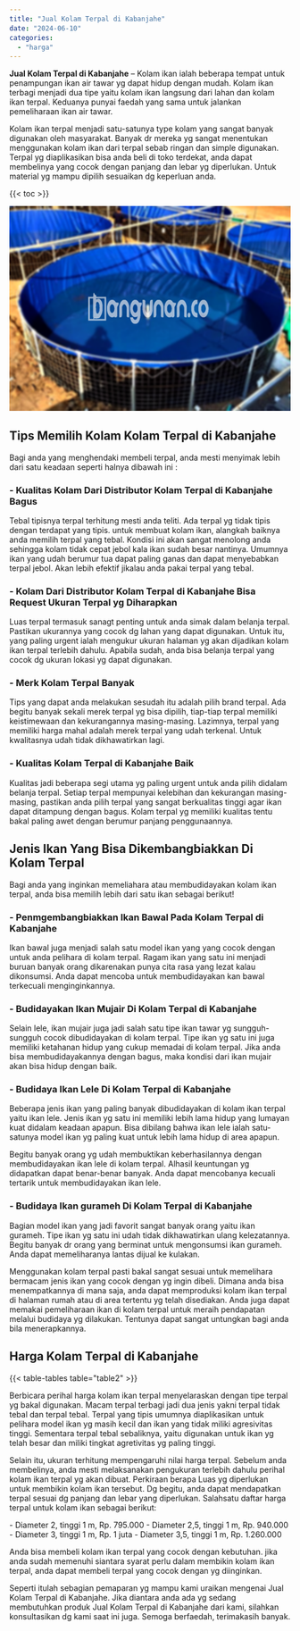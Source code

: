 ```yaml
---
title: "Jual Kolam Terpal di Kabanjahe"
date: "2024-06-10"
categories: 
  - "harga"
---
```


**Jual Kolam Terpal di Kabanjahe** – Kolam ikan ialah beberapa tempat untuk penampungan ikan air tawar yg dapat hidup dengan mudah. Kolam ikan terbagi menjadi dua tipe yaitu kolam ikan langsung dari lahan dan kolam ikan terpal. Keduanya punyai faedah yang sama untuk jalankan pemeliharaan ikan air tawar.

Kolam ikan terpal menjadi satu-satunya type kolam yang sangat banyak digunakan oleh masyarakat. Banyak dr mereka yg sangat menentukan menggunakan kolam ikan dari terpal sebab ringan dan simple digunakan. Terpal yg diaplikasikan bisa anda beli di toko terdekat, anda dapat membelinya yang cocok dengan panjang dan lebar yg diperlukan. Untuk material yg mampu dipilih sesuaikan dg keperluan anda.

{{< toc >}}

![Jual Kolam Terpal di Kabanjahe](/images/jual-kolam-terpal-03.png)

## Tips Memilih Kolam Kolam Terpal di Kabanjahe

Bagi anda yang menghendaki membeli terpal, anda mesti menyimak lebih dari satu keadaan seperti halnya dibawah ini :

### \- Kualitas Kolam Dari Distributor Kolam Terpal di Kabanjahe Bagus

Tebal tipisnya terpal terhitung mesti anda teliti. Ada terpal yg tidak tipis dengan terdapat yang tipis. untuk membuat kolam ikan, alangkah baiknya anda memilih terpal yang tebal. Kondisi ini akan sangat menolong anda sehingga kolam tidak cepat jebol kala ikan sudah besar nantinya. Umumnya ikan yang udah berumur tua dapat paling ganas dan dapat menyebabkan terpal jebol. Akan lebih efektif jikalau anda pakai terpal yang tebal.

### \- Kolam Dari Distributor Kolam Terpal di Kabanjahe Bisa Request Ukuran Terpal yg Diharapkan

Luas terpal termasuk sanagt penting untuk anda simak dalam belanja terpal. Pastikan ukurannya yang cocok dg lahan yang dapat digunakan. Untuk itu, yang paling urgent ialah mengukur ukuran halaman yg akan dijadikan kolam ikan terpal terlebih dahulu. Apabila sudah, anda bisa belanja terpal yang cocok dg ukuran lokasi yg dapat digunakan.

### \- Merk Kolam Terpal Banyak

Tips yang dapat anda melakukan sesudah itu adalah pilih brand terpal. Ada begitu banyak sekali merek terpal yg bisa dipilih, tiap-tiap terpal memiliki keistimewaan dan kekurangannya masing-masing. Lazimnya, terpal yang memiliki harga mahal adalah merek terpal yang udah terkenal. Untuk kwalitasnya udah tidak dikhawatirkan lagi.

### \- Kualitas Kolam Terpal di Kabanjahe Baik

Kualitas jadi beberapa segi utama yg paling urgent untuk anda pilih didalam belanja terpal. Setiap terpal mempunyai kelebihan dan kekurangan masing-masing, pastikan anda pilih terpal yang sangat berkualitas tinggi agar ikan dapat ditampung dengan bagus. Kolam terpal yg memiliki kualitas tentu bakal paling awet dengan berumur panjang penggunaannya.

## Jenis Ikan Yang Bisa Dikembangbiakkan Di Kolam Terpal

Bagi anda yang inginkan memeliahara atau membudidayakan kolam ikan terpal, anda bisa memilih lebih dari satu ikan sebagai berikut!

### \- Penmgembangbiakkan Ikan Bawal Pada Kolam Terpal di Kabanjahe

Ikan bawal juga menjadi salah satu model ikan yang yang cocok dengan untuk anda pelihara di kolam terpal. Ragam ikan yang satu ini menjadi buruan banyak orang dikarenakan punya cita rasa yang lezat kalau dikonsumsi. Anda dapat mencoba untuk membudidayakan kan bawal terkecuali menginginkannya.

### \- Budidayakan Ikan Mujair Di Kolam Terpal di Kabanjahe

Selain lele, ikan mujair juga jadi salah satu tipe ikan tawar yg sungguh-sungguh cocok dibudidayakan di kolam terpal. Tipe ikan yg satu ini juga memiliki ketahanan hidup yang cukup memadai di kolam terpal. Jika anda bisa membudidayakannya dengan bagus, maka kondisi dari ikan mujair akan bisa hidup dengan baik.

### \- Budidaya Ikan Lele Di Kolam Terpal di Kabanjahe

Beberapa jenis ikan yang paling banyak dibudidayakan di kolam ikan terpal yaitu ikan lele. Jenis ikan yg satu ini memiliki lebih lama hidup yang lumayan kuat didalam keadaan apapun. Bisa dibilang bahwa ikan lele ialah satu-satunya model ikan yg paling kuat untuk lebih lama hidup di area apapun.

Begitu banyak orang yg udah membuktikan keberhasilannya dengan membudidayakan ikan lele di kolam terpal. Alhasil keuntungan yg didapatkan dapat benar-benar banyak. Anda dapat mencobanya kecuali tertarik untuk membudidayakan ikan lele.

### \- Budidaya Ikan gurameh Di Kolam Terpal di Kabanjahe

Bagian model ikan yang jadi favorit sangat banyak orang yaitu ikan gurameh. Tipe ikan yg satu ini udah tidak dikhawatirkan ulang kelezatannya. Begitu banyak dr orang yang berminat untuk mengonsumsi ikan gurameh. Anda dapat memeliharanya lantas dijual ke kulakan.

Menggunakan kolam terpal pasti bakal sangat sesuai untuk memelihara bermacam jenis ikan yang cocok dengan yg ingin dibeli. Dimana anda bisa menempatkannya di mana saja, anda dapat memproduksi kolam ikan terpal di halaman rumah atau di area tertentu yg telah disediakan. Anda juga dapat memakai pemeliharaan ikan di kolam terpal untuk meraih pendapatan melalui budidaya yg dilakukan. Tentunya dapat sangat untungkan bagi anda bila menerapkannya.

## Harga Kolam Terpal di Kabanjahe

{{< table-tables table="table2" >}}

Berbicara perihal harga kolam ikan terpal menyelaraskan dengan tipe terpal yg bakal digunakan. Macam terpal terbagi jadi dua jenis yakni terpal tidak tebal dan terpal tebal. Terpal yang tipis umumnya diaplikasikan untuk pelihara model ikan yg masih kecil dan ikan yang tidak miliki agresivitas tinggi. Sementara terpal tebal sebaliknya, yaitu digunakan untuk ikan yg telah besar dan miliki tingkat agretivitas yg paling tinggi.

Selain itu, ukuran terhitung mempengaruhi nilai harga terpal. Sebelum anda membelinya, anda mesti melaksanakan pengukuran terlebih dahulu perihal kolam ikan terpal yg akan dibuat. Perkiraan berapa Luas yg diperlukan untuk membikin kolam ikan tersebut. Dg begitu, anda dapat mendapatkan terpal sesuai dg panjang dan lebar yang diperlukan. Salahsatu daftar harga terpal untuk kolam ikan sebagai berikut:

\- Diameter 2, tinggi 1 m, Rp. 795.000 - Diameter 2,5, tinggi 1 m, Rp. 940.000 - Diameter 3, tinggi 1 m, Rp. 1 juta - Diameter 3,5, tinggi 1 m, Rp. 1.260.000

Anda bisa membeli kolam ikan terpal yang cocok dengan kebutuhan. jika anda sudah memenuhi siantara syarat perlu dalam membikin kolam ikan terpal, anda dapat membeli terpal yang cocok dengan yg diinginkan.

Seperti itulah sebagian pemaparan yg mampu kami uraikan mengenai Jual Kolam Terpal di Kabanjahe. Jika diantara anda ada yg sedang membutuhkan produk Jual Kolam Terpal di Kabanjahe dari kami, silahkan konsultasikan dg kami saat ini juga. Semoga berfaedah, terimakasih banyak.
